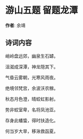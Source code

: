 # 游山五题 留题龙潭

**作者**: 余靖

## 诗词内容

峭岭盘远郊，幽泉生石罅。

沮洳成深潭，神龙隠其下。

气昏云雾朝，光寒风雨夜。

绝境邻梵宫，余波沃农稼。

秋态月色澄，晴蛟虹影射。

势非蛟室卑，名将凤池亚。

存身此蟠蛰，得时扶造化。

何当岁大旱，移湫救函夏。

